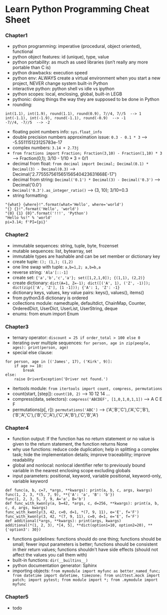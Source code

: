 # Learn Python Programming Cheat Sheet
### Chapter1
* python programming: imperative (procedural, object oriented), functional
* python object features: id (unique), type, value
* python portability: as much as used libraries (isn’t really any more portable than C is)
* python drawbacks: execution speed
* python env: ALWAYS create a virtual environment when you start a new project, NEVER change system built-in Python
* interactive python: python shell vs idle vs ipython
* python scopes: local, enclosing, global, built-in LEGB
* pythonic: doing things the way they are supposed to be done in Python
* rounding:
```
int(1.1), int(1.9), round(1.1), round(0.9), 7//4, 7//5  --> 1
int(-1.1), int(-1.9), round(-1.1), round(-0.9)  --> -1
-7//4, -7//5  --> -2
```
* floating point numbers info: `sys.float_info`
* double precision numbers approximation issue: `0.3 - 0.1 * 3`  --> -5.551115123125783e-17
* complex numbers: `3.14 + 2.73j`
* `from fractions import Fraction; Fraction(3,10) - Fraction(1,10) * 3`  --> Fraction(0,1); 3/10 - 1/10 * 3 = 0/1
* decimal from float: `from decimal import Decimal; Decimal(0.1) * Decimal(3) - Decimal(0.3)`  --> Decimal('2.775557561565156540423631668E-17')
* decimal from string: `Decimal('0.1') * Decimal(3) - Decimal('0.3')`  --> Decimal('0.0')
* `Decimal('0.3').as_integer_ratio()`  --> (3, 10); 3/10=0.3
* string formatting:
```
"{what} {where}!".format(what='Hello', where='world')
"{} {}!".format('Hello', 'world')
"{0} {1} {0}".format('!!!', 'Python')
"Hello %s!" % 'world'
pi=3.14; f'PI={pi}'
```
### Chapter2
* immutable sequences: string, tuple, byte, frozenset
* mutable sequences: list, bytearray, set
* immutable types are hashable and can be set member or dictionary key
* create tuple: `(); (1,); (1,2)`
* one line swap with tuple: `a,b=1,2; a,b=b,a`
* reverse string: `'Ala'[::-1]`
* create set: `{'a','b','c','a'}; set([1,2,1,0]); {(1,1), (2,2)}`
* create dictionary: `dict(A=1, Z=-1); dict([('A', 1), ('Z', -1)]); dict(zip(['A', 'Z'], [1 -1])); {'A': 1, 'Z': -1}`
* dictionary keys, values, key value pairs: keys(), values(), items()
* from python3.6 dictionary is ordered
* collections module: namedtuple, defaultdict, ChainMap, Counter, OrderedDict, UserDict, UserList, UserString, deque
* enums: from enum import Enum
### Chapter3
* ternary operator: `discount = 25 if order_total > 100 else 0`
* iterating over multiple sequences: `for person, age in zip(people, ages): print(person, age)`
* special else clause: 
```
for person, age in [('James', 17), ('Kirk', 9)]:
    if age >= 18: 
        break
else:
    raise DriverException('Driver not found.')
```
* itertools module: `from itertools import count, compress, permutations`
* count(start, [step]): `count(10, 2)` --> 10 12 14 ...
* compress(data, selectors): `compress('ABCDEF', [1,0,1,0,1,1])` --> A C E F
* permutations(p[, r]): `permutations('ABC')` --> ('A','B','C'),('A','C','B'),('B','A','C'),('B','C','A'),('C','A','B'),('C','B','A')
### Chapter4
* function output: If the function has no return statement or no value is given to the return statement, the function returns None
* why use functions: reduce code duplication; help in splitting a complex task; hide the implementation details; improve traceability;  improve readability
* global and nonlocal: nonlocal identifier refer to previously bound variable in the nearest enclosing scope excluding globals
* input parameters: positional, keyword, variable positional, keyword-only, variable keyword
```
def func(a, b, c=7, *args, **kwargs): print(a, b, c, args, kwargs)
func(1, 2, 3, *(5, 7, 9), **{'A': 'a', 'B': 'b'})
func(1, 2, 3, 5, 7, 9, A='a', B='b')
def func_with_kwonly(a, b=42, *args, c, d=256, **kwargs): print(a, b, c, d, args, kwargs)
func_with_kwonly(3, 42, c=0, d=1, *(7, 9, 11), e='E', f='F')
func_with_kwonly(3, 42, *(7, 9, 11), c=0, d=1, e='E', f='F')
def additional(*args, **kwargs): print(args, kwargs)
additional(*(1, 2, 3), *[4, 5], **dict(option1=10, option2=20), **{'option3': 30})
```
* functions guidelines: functions should do one thing; functions should be small; fewer input parameters is better; functions should be consistent in their return values; functions shouldn't have side effects (should not affect the values you call them with)
* built-in functions: `dir(__builtins__)`
* python documentation generator: Sphinx
* importing objects: `from mymodule import myfunc as better_named_func; from datetime import datetime, timezone; from unittest.mock import patch; import pytest; from module import *; from .mymodule import myfunc`
### Chapter5
* todo
